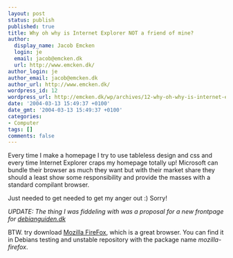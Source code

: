 ```yaml
---
layout: post
status: publish
published: true
title: Why oh why is Internet Explorer NOT a friend of mine?
author:
  display_name: Jacob Emcken
  login: je
  email: jacob@emcken.dk
  url: http://www.emcken.dk/
author_login: je
author_email: jacob@emcken.dk
author_url: http://www.emcken.dk/
wordpress_id: 12
wordpress_url: http://emcken.dk/wp/archives/12-why-oh-why-is-internet-explorer-not-a-friend-of-mine.html
date: '2004-03-13 15:49:37 +0100'
date_gmt: '2004-03-13 15:49:37 +0100'
categories:
- Computer
tags: []
comments: false
---
```

Every time I make a homepage I try to use tableless design and css and every time Internet Explorer craps my homepage totally up! Microsoft can bundle their browser as much they want but with their market share they should a least show some responsibility and provide the masses with a standard compilant browser.

Just needed to get needed to get my anger out :)
Sorry!

<i>UPDATE: The thing I was fiddeling with was a proposal for a new frontpage for <a href="http://www.debianguiden.dk/">debianguiden.dk</a></i>

BTW. try download <a href="https://www.mozilla.org/en-US/firefox/">Mozilla FireFox</a>, which is a great browser. You can find it in Debians testing and unstable repository with the package name <i>mozilla-firefox</i>.

